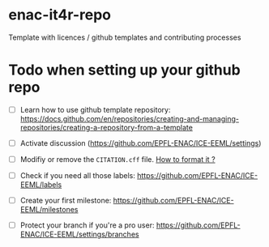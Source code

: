 # enac-it4r-repo

Template with licences / github templates and contributing processes

# Todo when setting up your github repo

- [ ] Learn how to use github template repository: https://docs.github.com/en/repositories/creating-and-managing-repositories/creating-a-repository-from-a-template
- [ ] Activate discussion (https://github.com/EPFL-ENAC/ICE-EEML/settings)
- [ ] Modifiy or remove the `CITATION.cff` file. [How to format it ?](https://docs.github.com/en/repositories/managing-your-repositorys-settings-and-features/customizing-your-repository/about-citation-files) 
- [ ] Check if you need all those labels: https://github.com/EPFL-ENAC/ICE-EEML/labels
- [ ] Create your first milestone: https://github.com/EPFL-ENAC/ICE-EEML/milestones
- [ ] Protect your branch if you're a pro user: https://github.com/EPFL-ENAC/ICE-EEML/settings/branches


